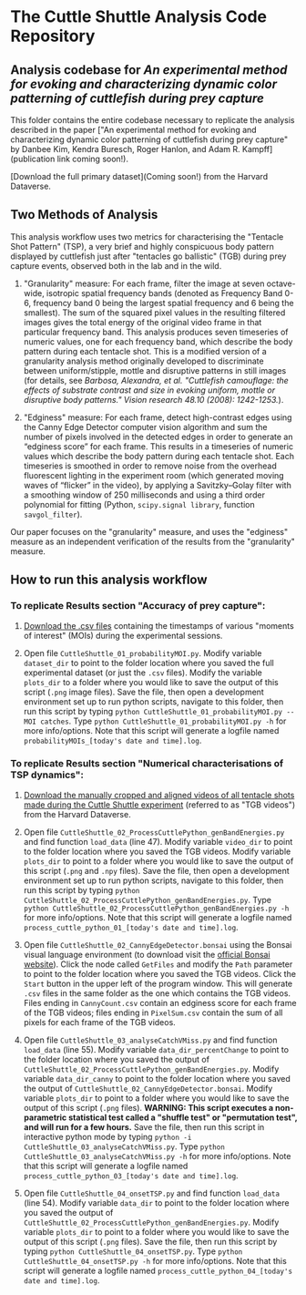 # The Cuttle Shuttle Analysis Code Repository

## Analysis codebase for *An experimental method for evoking and characterizing dynamic color patterning of cuttlefish during prey capture*

This folder contains the entire codebase necessary to replicate the analysis described in the paper ["An experimental method for evoking and characterizing dynamic color patterning of cuttlefish during prey capture" by Danbee Kim, Kendra Buresch, Roger Hanlon, and Adam R. Kampff](publication link coming soon!). 

[Download the full primary dataset](Coming soon!) from the Harvard Dataverse.

## Two Methods of Analysis

This analysis workflow uses two metrics for characterising the "Tentacle Shot Pattern" (TSP), a very brief and highly conspicuous body pattern displayed by cuttlefish just after "tentacles go ballistic" (TGB) during prey capture events, observed both in the lab and in the wild.

1) "Granularity" measure:  For each frame, filter the image at seven octave-wide, isotropic spatial frequency bands (denoted as Frequency Band 0-6, frequency band 0 being the largest spatial frequency and 6 being the smallest).  The sum of the squared pixel values in the resulting filtered images gives the total energy of the original video frame in that particular frequency band. This analysis produces seven timeseries of numeric values, one for each frequency band, which describe the body pattern during each tentacle shot. This is a modified version of a granularity analysis method originally developed to discriminate between uniform/stipple, mottle and disruptive patterns in still images (for details, see *Barbosa, Alexandra, et al. "Cuttlefish camouflage: the effects of substrate contrast and size in evoking uniform, mottle or disruptive body patterns." Vision research 48.10 (2008): 1242-1253.*). 

2) "Edginess" measure:  For each frame, detect high-contrast edges using the Canny Edge Detector computer vision algorithm and sum the number of pixels involved in the detected edges in order to generate an “edginess score” for each frame.  This results in a timeseries of numeric values which describe the body pattern during each tentacle shot.  Each timeseries is smoothed in order to remove noise from the overhead fluorescent lighting in the experiment room (which generated moving waves of “flicker” in the video), by applying a Savitzky–Golay filter with a smoothing window of 250 milliseconds and using a third order polynomial for fitting (Python, `scipy.signal library`, function `savgol_filter`).

Our paper focuses on the "granularity" measure, and uses the "edginess" measure as an independent verification of the results from the "granularity" measure. 

## How to run this analysis workflow

### To replicate Results section "Accuracy of prey capture":

1) [Download the .csv files](https://www.dropbox.com/sh/zzm4kk9iis3cue1/AADCdZU6GV-bMp9tUrIL-glQa?dl=0) containing the timestamps of various "moments of interest" (MOIs) during the experimental sessions. 

2) Open file `CuttleShuttle_01_probabilityMOI.py`. Modify variable `dataset_dir` to point to the folder location where you saved the full experimental dataset (or just the `.csv` files). Modify the variable `plots_dir` to a folder where you would like to save the output of this script (`.png` image files). Save the file, then open a development environment set up to run python scripts, navigate to this folder, then run this script by typing ```python CuttleShuttle_01_probabilityMOI.py --MOI catches```. Type `python CuttleShuttle_01_probabilityMOI.py -h` for more info/options. Note that this script will generate a logfile named `probabilityMOIs_[today's date and time].log`.

### To replicate Results section "Numerical characterisations of TSP dynamics":

1) [Download the manually cropped and aligned videos of all tentacle shots made during the Cuttle Shuttle experiment](https://www.dropbox.com/sh/8jv8ngtjk8ngsas/AAAQ22UsdnWxsszJ1nDJnI8Da?dl=0) (referred to as "TGB videos") from the Harvard Dataverse. 

2) Open file `CuttleShuttle_02_ProcessCuttlePython_genBandEnergies.py` and find function `load_data` (line 47). Modify variable `video_dir` to point to the folder location where you saved the TGB videos. Modify variable `plots_dir` to point to a folder where you would like to save the output of this script (`.png` and `.npy` files). Save the file, then open a development environment set up to run python scripts, navigate to this folder, then run this script by typing ```python CuttleShuttle_02_ProcessCuttlePython_genBandEnergies.py```. Type `python CuttleShuttle_02_ProcessCuttlePython_genBandEnergies.py -h` for more info/options. Note that this script will generate a logfile named `process_cuttle_python_01_[today's date and time].log`.

3) Open file `CuttleShuttle_02_CannyEdgeDetector.bonsai` using the Bonsai visual language environment (to download visit the [official Bonsai website](https://bonsai-rx.org/)). Click the node called `GetFiles` and modify the `Path` parameter to point to the folder location where you saved the TGB videos. Click the `Start` button in the upper left of the program window. This will generate `.csv` files in the same folder as the one which contains the TGB videos. Files ending in `CannyCount.csv` contain an edginess score for each frame of the TGB videos; files ending in `PixelSum.csv` contain the sum of all pixels for each frame of the TGB videos. 

4) Open file `CuttleShuttle_03_analyseCatchVMiss.py` and find function `load_data` (line 55). Modify variable `data_dir_percentChange` to point to the folder location where you saved the output of `CuttleShuttle_02_ProcessCuttlePython_genBandEnergies.py`. Modify variable `data_dir_canny` to point to the folder location where you saved the output of `CuttleShuttle_02_CannyEdgeDetector.bonsai`. Modify variable `plots_dir` to point to a folder where you would like to save the output of this script (`.png` files). **WARNING: This script executes a non-parametric statistical test called a "shuffle test" or "permutation test", and will run for a few hours.** Save the file, then run this script in interactive python mode by typing `python -i CuttleShuttle_03_analyseCatchVMiss.py`. Type ```python CuttleShuttle_03_analyseCatchVMiss.py -h``` for more info/options. Note that this script will generate a logfile named `process_cuttle_python_03_[today's date and time].log`.

5) Open file `CuttleShuttle_04_onsetTSP.py` and find function `load_data` (line 54). Modify variable `data_dir` to point to the folder location where you saved the output of `CuttleShuttle_02_ProcessCuttlePython_genBandEnergies.py`. Modify variable `plots_dir` to point to a folder where you would like to save the output of this script (`.png` files). Save the file, then run this script by typing ```python CuttleShuttle_04_onsetTSP.py```. Type `python CuttleShuttle_04_onsetTSP.py -h` for more info/options. Note that this script will generate a logfile named `process_cuttle_python_04_[today's date and time].log`.

